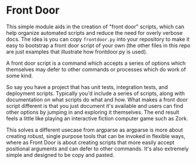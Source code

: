 # Front Door

This simple module aids in the creation of "front door" scripts, which can
help organize automated scripts and reduce the need for overly verbose docs.
The idea is you can copy `frontdoor.py` into your repository to make it easy
to bootstrap a front door script of your own (the other files in this repo are
just examples that illustrate how frontdoor.py is used).

A front door script is a command which accepts a series of options which
themselves may defer to other commands or processes which do work of some kind.

So say you have a project that has unit tests, integration tests, and
deployment scripts. Typically you'd include a series of scripts, along with
documentation on what scripts do what and how. What makes a front door script
different is that you just document it's available and users can find other
options by jumping in and exploring it themselves. The end result feels a
little like playing an interactive fiction computer game such as Zork.

This solves a different usecase from argparse as argparse is more about
creating robust, single purpose tools that can be invoked in flexible ways,
where as Front Door is about creating scripts that more easily accept positional
arguments and can defer to other commands. It's also extremely simple and
designed to be copy and pasted.
